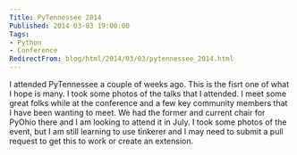 ```yaml
---
Title: PyTennessee 2014
Published: 2014-03-03 19:00:00
Tags:
- Python
- Conference
RedirectFrom: blog/html/2014/03/03/pytennessee_2014.html
---
```


I attended PyTennessee a couple of weeks ago.  This is the fisrt one of what I hope is many.  I took some photos of the talks that I attended. I meet some great folks while at the conference and a few key community members that I have been wanting to meet.  We had the former and current chair for PyOhio there and I am looking to attend it in July.  I took some photos of the event, but I am still learning to use tinkerer and I may need to submit a pull request to get this to work or create an extension.